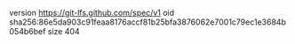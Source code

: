 version https://git-lfs.github.com/spec/v1
oid sha256:86e5da903c91feaa8176accf81b25bfa3876062e7001c79ec1e3684b054b6bef
size 404
